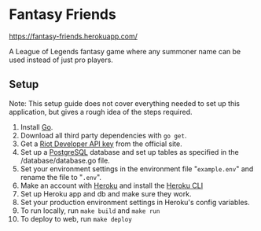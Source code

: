 # Fantasy Friends

https://fantasy-friends.herokuapp.com/

A League of Legends fantasy game where any summoner name can be used instead of just pro players.

## Setup
Note: This setup guide does not cover everything needed to set up this application, but gives a rough idea of the steps required.

1. Install [Go](https://golang.org/dl/).
2. Download all third party dependencies with ```go get```.
3. Get a [Riot Developer API key](https://developer.riotgames.com/) from the official site.
4. Set up a [PostgreSQL](https://www.postgresql.org/download/) database and set up tables as specified in the /database/database.go file.
5. Set your environment settings in the environment file "```example.env```" and rename the file to "```.env```".
6. Make an account with [Heroku](https://www.heroku.com/) and install the [Heroku CLI](https://devcenter.heroku.com/articles/heroku-cli)
7. Set up Heroku app and db and make sure they work.
8. Set your production environment settings in Heroku's config variables.
9. To run locally, run `make build` and `make run`
10. To deploy to web, run `make deploy`
